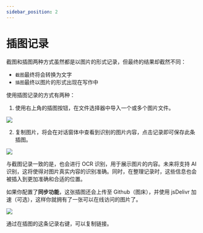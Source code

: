 ```yaml
---
sidebar_position: 2
---
```


# 插图记录

截图和插图两种方式虽然都是以图片的形式记录，但最终的结果却截然不同：

- `截图`最终将会转换为文字
- `插图`最终以图片的形式出现在写作中

使用插图记录的方式有两种：

1. 使用右上角的插图按钮，在文件选择器中导入一个或多个图片文件。

![](https://cdn.jsdelivr.net/gh/codexu/note-gen-image-sync@main/3aca9641-8b39-4c01-8f7b-475876ac5bd3.png)

2. 复制图片，将会在对话窗体中查看到识别的图片内容，点击记录即可保存此条插图。

![](https://cdn.jsdelivr.net/gh/codexu/note-gen-image-sync@main/7256ad4c-c508-4d63-b604-7b2d33d14554.png)

与截图记录一致的是，也会进行 OCR 识别，用于展示图片的内容。未来将支持 AI 识别，这将使得对图片真实内容的识别准确。同时，在整理记录时，这些信息也会被插入到更加准确和合适的位置。

如果你配置了**同步功能**，这张插图还会上传至 Github（图床），并使用 jsDelivr 加速（可选），这样你就拥有了一张可以在线访问的图片了。

![](https://cdn.jsdelivr.net/gh/codexu/note-gen-image-sync@main/4f16dc2a-9e75-446a-9b8e-8e821f81a9d3.png)

通过在插图的这条记录右键，可以复制链接。